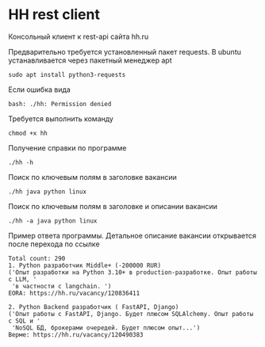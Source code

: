 # HH rest client

Консольный клиент к rest-api сайта hh.ru

Предварительно требуется установленный пакет requests. В ubuntu устанавливается через пакетный менеджер apt
```
sudo apt install python3-requests
```
Если ошибка вида 
```
bash: ./hh: Permission denied
```
Требуется выполнить команду 
```
chmod +x hh
```
Получение справки по программе
```
./hh -h
```
Поиск по ключевым полям в заголовке вакансии
```
./hh java python linux
```
Поиск по ключевым полям в заголовке и описании вакансии
```
./hh -a java python linux
```
Пример ответа программы. Детальное описание вакансии открывается после перехода по ссылке
```
Total count: 290
1. Python разработчик Middle+ (-200000 RUR)
('Опыт разработки на Python 3.10+ в production-разработке. Опыт работы с LLM, '
 'в частности с langchain. ')
EORA: https://hh.ru/vacancy/120836411

2. Python Backend разработчик ( FastAPI, Django) 
('Опыт работы с FastAPI, Django. Будет плюсом SQLAlchemy. Опыт работы с SQL и '
 'NoSQL БД, брокерами очередей. Будет плюсом опыт...')
Верме: https://hh.ru/vacancy/120490383
```
